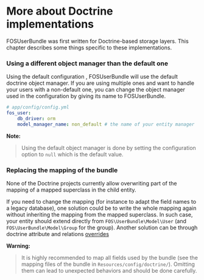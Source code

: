 More about Doctrine implementations
===================================

FOSUserBundle was first written for Doctrine-based storage layers. This chapter
describes some things specific to these implementations.

### Using a different object manager than the default one

Using the default configuration , FOSUserBundle will use the default doctrine
object manager. If you are using multiple ones and want to handle your users
with a non-default one, you can change the object manager used in the configuration
by giving its name to FOSUserBundle.

~~~ yaml
# app/config/config.yml
fos_user:
    db_driver: orm
    model_manager_name: non_default # the name of your entity manager
~~~

**Note:**

> Using the default object manager is done by setting the configuration option
> to `null` which is the default value.

### Replacing the mapping of the bundle

None of the Doctrine projects currently allow overwriting part of the mapping
of a mapped superclass in the child entity.

If you need to change the mapping (for instance to adapt the field names
to a legacy database), one solution could be to write the whole mapping again
without inheriting the mapping from the mapped superclass. In such case,
your entity should extend directly from `FOS\UserBundle\Model\User` (and
`FOS\UserBundle\Model\Group` for the group). Another solution can be through
doctrine attribute and relations [overrides](http://docs.doctrine-project.org/projects/doctrine-orm/en/latest/reference/inheritance-mapping.html#overrides.)

**Warning:**

> It is highly recommended to map all fields used by the bundle (see the
> mapping files of the bundle in `Resources/config/doctrine/`). Omitting
> them can lead to unexpected behaviors and should be done carefully.
